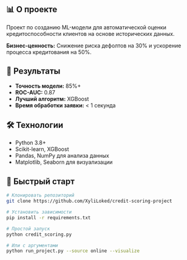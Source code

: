 ## 📊 О проекте

Проект по созданию ML-модели для автоматической оценки кредитоспособности клиентов на основе исторических данных. 

**Бизнес-ценность:** Снижение риска дефолтов на 30% и ускорение процесса кредитования на 50%.

## 🎯 Результаты

- **Точность модели:** 85%+
- **ROC-AUC:** 0.87
- **Лучший алгоритм:** XGBoost
- **Время обработки заявки:** < 1 секунда

## 🛠 Технологии

- Python 3.8+
- Scikit-learn, XGBoost
- Pandas, NumPy для анализа данных
- Matplotlib, Seaborn для визуализации

## 🚀 Быстрый старт

```bash
# Клонировать репозиторий
git clone https://github.com/XyliLoked/credit-scoring-project

# Установить зависимости
pip install -r requirements.txt

# Простой запуск
python credit_scoring.py

# Или с аргументами
python run_project.py --source online --visualize